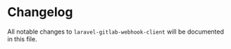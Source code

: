 # Changelog

All notable changes to `laravel-gitlab-webhook-client` will be documented in this file.

